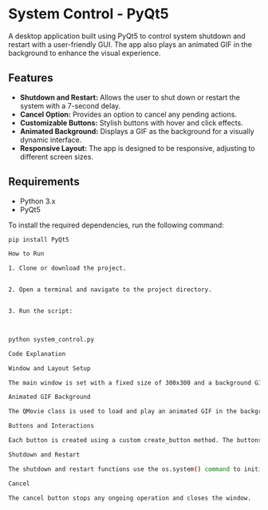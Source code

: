 

# System Control - PyQt5

A desktop application built using PyQt5 to control system shutdown and restart with a user-friendly GUI. The app also plays an animated GIF in the background to enhance the visual experience.

## Features

- **Shutdown and Restart:** Allows the user to shut down or restart the system with a 7-second delay.
- **Cancel Option:** Provides an option to cancel any pending actions.
- **Customizable Buttons:** Stylish buttons with hover and click effects.
- **Animated Background:** Displays a GIF as the background for a visually dynamic interface.
- **Responsive Layout:** The app is designed to be responsive, adjusting to different screen sizes.

## Requirements

- Python 3.x
- PyQt5

To install the required dependencies, run the following command:

```bash
pip install PyQt5

How to Run

1. Clone or download the project.


2. Open a terminal and navigate to the project directory.


3. Run the script:



python system_control.py

Code Explanation

Window and Layout Setup

The main window is set with a fixed size of 300x300 and a background GIF. The layout includes a title label and three buttons: Shutdown, Restart, and Cancel.

Animated GIF Background

The QMovie class is used to load and play an animated GIF in the background. The setMovie method sets the GIF, and it starts automatically.

Buttons and Interactions

Each button is created using a custom create_button method. The buttons change their style on hover and click, providing a dynamic user experience. The shutdown, restart, and cancel methods perform the respective actions.

Shutdown and Restart

The shutdown and restart functions use the os.system() command to initiate system actions with a 7-second delay.

Cancel

The cancel button stops any ongoing operation and closes the window.

